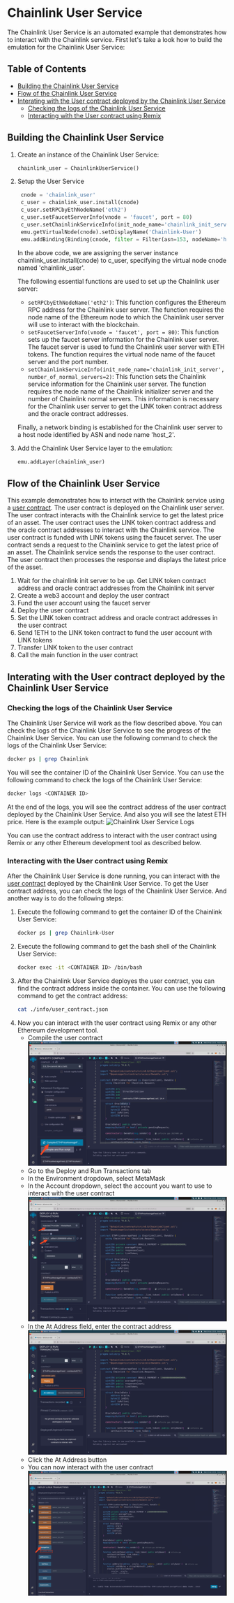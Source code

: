 # Chainlink User Service
The Chainlink User Service is an automated example that demonstrates how to interact with the Chainlink service. First let's take a look how to build the emulation for the Chainlink User Service:

## Table of Contents
- [Building the Chainlink User Service](#building-the-chainlink-user-service)
- [Flow of the Chainlink User Service](#flow-of-the-chainlink-user-service)
- [Interating with the User contract deployed by the Chainlink User Service](#interating-with-the-user-contract-deployed-by-the-chainlink-user-service)
  - [Checking the logs of the Chainlink User Service](#checking-the-logs-of-the-chainlink-user-service)
  - [Interacting with the User contract using Remix](#interacting-with-the-user-contract-using-remix)

## Building the Chainlink User Service
1. Create an instance of the Chainlink User Service:
    ```python
    chainlink_user = ChainlinkUserService()
    ```
2. Setup the User Service
   ```python
    cnode = 'chainlink_user'
    c_user = chainlink_user.install(cnode)
    c_user.setRPCbyEthNodeName('eth2')
    c_user.setFaucetServerInfo(vnode = 'faucet', port = 80)
    c_user.setChainlinkServiceInfo(init_node_name='chainlink_init_server', number_of_normal_servers=2)
    emu.getVirtualNode(cnode).setDisplayName('Chainlink-User')
    emu.addBinding(Binding(cnode, filter = Filter(asn=153, nodeName='host_2')))
    ```
    In the above code, we are assigning the server instance chainlink_user.install(cnode) to c_user, specifying the virtual node cnode named 'chainlink_user'.

    The following essential functions are used to set up the Chainlink user server:
    - `setRPCbyEthNodeName('eth2')`: This function configures the Ethereum RPC address for the Chainlink user server. The function requires the node name of the Ethereum node to which the Chainlink user server will use to interact with the blockchain.
    - `setFaucetServerInfo(vnode = 'faucet', port = 80)`: This function sets up the faucet server information for the Chainlink user server. The faucet server is used to fund the Chainlink user server with ETH tokens. The function requires the virtual node name of the faucet server and the port number.
    - `setChainlinkServiceInfo(init_node_name='chainlink_init_server', number_of_normal_servers=2)`: This function sets the Chainlink service information for the Chainlink user server. The function requires the node name of the Chainlink initializer server and the number of Chainlink normal servers. This information is necessary for the Chainlink user server to get the LINK token contract address and the oracle contract addresses.

    Finally, a network binding is established for the Chainlink user server to a host node identified by ASN and node name 'host_2'.

3. Add the Chainlink User Service layer to the emulation:
    ```python
    emu.addLayer(chainlink_user)
    ```

## Flow of the Chainlink User Service
This example demonstrates how to interact with the Chainlink service using a [user contract](./contracts/user_contract.sol). The user contract is deployed on the Chainlink user server. The user contract interacts with the Chainlink service to get the latest price of an asset. The user contract uses the LINK token contract address and the oracle contract addresses to interact with the Chainlink service. The user contract is funded with LINK tokens using the faucet server. The user contract sends a request to the Chainlink service to get the latest price of an asset. The Chainlink service sends the response to the user contract. The user contract then processes the response and displays the latest price of the asset.

1. Wait for the chainlink init server to be up. Get LINK token contract address and oracle contract addresses from the Chainlink init server
2. Create a web3 account and deploy the user contract
3. Fund the user account using the faucet server
4. Deploy the user contract
5. Set the LINK token contract address and oracle contract addresses in the user contract
6. Send 1ETH to the LINK token contract to fund the user account with LINK tokens
7. Transfer LINK token to the user contract
8. Call the main function in the user contract

## Interating with the User contract deployed by the Chainlink User Service

### Checking the logs of the Chainlink User Service
The Chainlink User Service will work as the flow described above. You can check the logs of the Chainlink User Service to see the progress of the Chainlink User Service. You can use the following command to check the logs of the Chainlink User Service:
```bash
docker ps | grep Chainlink
```
You will see the container ID of the Chainlink User Service. You can use the following command to check the logs of the Chainlink User Service:
```bash
docker logs <CONTAINER ID>
```
At the end of the logs, you will see the contract address of the user contract deployed by the Chainlink User Service. And also you will see the latest ETH price. Here is the example output:
![Chainlink User Service Logs](./images/chainlink_user_service_logs.png)

You can use the contract address to interact with the user contract using Remix or any other Ethereum development tool as described below.

### Interacting with the User contract using Remix
After the Chainlink User Service is done running, you can interact with the [user contract](./contracts/user_contract.sol) deployed by the Chainlink User Service. To get the User contract address, you can check the logs of the Chainlink User Service. And another way is to do the following steps:
1. Execute the following command to get the container ID of the Chainlink User Service:
    ```bash
    docker ps | grep Chainlink-User
    ```
2. Execute the following command to get the bash shell of the Chainlink User Service:
    ```bash
    docker exec -it <CONTAINER ID> /bin/bash
    ```
3. After the Chainlink User Service deployes the user contract, you can find the contract address inside the container. You can use the following command to get the contract address:
    ```bash
    cat ./info/user_contract.json
    ```
4. Now you can interact with the user contract using Remix or any other Ethereum development tool.
   - Compile the user contract
    ![Compile User Contract](./images/compile-user-contract.png)
   - Go to the Deploy and Run Transactions tab
   - In the Environment dropdown, select MetaMask
   - In the Account dropdown, select the account you want to use to interact with the user contract
    ![Select Account](./images/chainlink-user-service-select-account.png)
   - In the At Address field, enter the contract address
    ![Enter Contract Address](./images/chainlink-user-service-enter-contract-address.png)
   - Click the At Address button
   - You can now interact with the user contract
    ![Interact with User Contract](./images/chainlink-user-service-interact-with-user-contract.png)